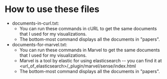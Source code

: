 # How to use these files

* documents-in-curl.txt:
    * You can run these commands in cURL to get the same documents that I used
    for my visualizations.
    * The bottom-most command displays all the documents in "papers".
* documents-for-marvel.txt:
    * You can run these commands in Marvel to get the same documents that I used
    for my visualizations.
    * Marvel is a tool by elastic for using elasticsearch -- you can find it at <url\_of\_elasticsearch>/\_plugin/marvel/sense/index.html
    * The bottom-most command displays all the documents in "papers".

